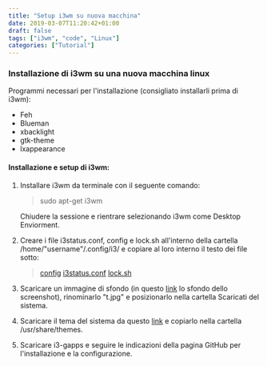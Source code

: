 ```yaml
---
title: "Setup i3wm su nuova macchina"
date: 2019-03-07T11:20:42+01:00
draft: false
tags: ["i3wm", "code", "Linux"]
categories: ["Tutorial"]
---
```


### Installazione di i3wm su una nuova macchina linux

Programmi necessari per l'installazione (consigliato installarli prima di i3wm):

* Feh
* Blueman
* xbacklight
* gtk-theme
* lxappearance

#### Installazione e setup di i3wm:

1. Installare i3wm da terminale con il seguente comando:

   >  sudo apt-get i3wm

   Chiudere la sessione e rientrare selezionando i3wm come Desktop Enviorment.

2. Creare i file i3status.conf, config e lock.sh all'interno della cartella /home/"username"/.config/i3/ e copiare al loro interno il testo dei file sotto:

   > [config](/links/configFile/config) [i3status.conf](/links/configFile/i3status.conf) [lock.sh](/links/configFile/lock.sh)

3. Scaricare un immagine di sfondo (in questo [link](https://drive.google.com/open?id=1Z2EBdSFiUz_C5CmxwGl_1WtqOzV0GK4f) lo sfondo dello screenshot), rinominarlo "t.jpg" e posizionarlo nella cartella Scaricati del sistema.

4. Scaricare il tema del sistema da questo [link](https://drive.google.com/open?id=1IQaocurM7_RhX9q0LIvm-OlRzX1pb2Id) e copiarlo nella cartella /usr/share/themes.

5. Scaricare i3-gapps e seguire le indicazioni della pagina GitHub per l'installazione e la configurazione.



